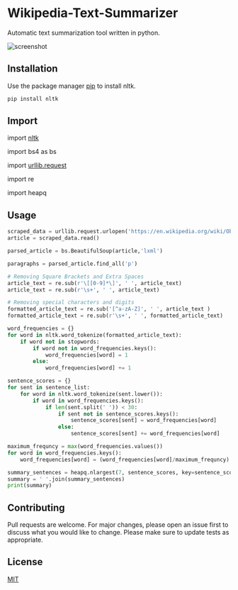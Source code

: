 # Wikipedia-Text-Summarizer
Automatic text summarization tool written in python.

 ![screenshot](https://github.com/asirihewage/Wikipedia-Text-Summarizer/blob/master/nlp%20sum%20impl.png) 

## Installation

Use the package manager [pip](https://pip.pypa.io/en/stable/) to install nltk.
```bash
pip install nltk
```

## Import

import [nltk](https://www.nltk.org/install.html)

import bs4 as bs  

import [urllib.request](https://github.com/python/cpython/blob/3.7/Lib/urllib/request.py)

import re

import heapq 


## Usage

```python
scraped_data = urllib.request.urlopen('https://en.wikipedia.org/wiki/Object-oriented_programming')  
article = scraped_data.read()

parsed_article = bs.BeautifulSoup(article,'lxml')

paragraphs = parsed_article.find_all('p')
```

```python
# Removing Square Brackets and Extra Spaces
article_text = re.sub(r'\[[0-9]*\]', ' ', article_text)  
article_text = re.sub(r'\s+', ' ', article_text)
```


```python
# Removing special characters and digits
formatted_article_text = re.sub('[^a-zA-Z]', ' ', article_text )  
formatted_article_text = re.sub(r'\s+', ' ', formatted_article_text)  
```


```python
word_frequencies = {}  
for word in nltk.word_tokenize(formatted_article_text):  
    if word not in stopwords:
        if word not in word_frequencies.keys():
            word_frequencies[word] = 1
        else:
            word_frequencies[word] += 1
```

```python
sentence_scores = {}  
for sent in sentence_list:  
    for word in nltk.word_tokenize(sent.lower()):
        if word in word_frequencies.keys():
            if len(sent.split(' ')) < 30:
                if sent not in sentence_scores.keys():
                    sentence_scores[sent] = word_frequencies[word]
                else:
                    sentence_scores[sent] += word_frequencies[word]
```

```python
maximum_frequncy = max(word_frequencies.values())
for word in word_frequencies.keys():  
    word_frequencies[word] = (word_frequencies[word]/maximum_frequncy)
```

```python
summary_sentences = heapq.nlargest(7, sentence_scores, key=sentence_scores.get)
summary = ' '.join(summary_sentences)  
print(summary)  
```
## Contributing
Pull requests are welcome. For major changes, please open an issue first to discuss what you would like to change.
Please make sure to update tests as appropriate.

## License
[MIT](https://choosealicense.com/licenses/mit/)
